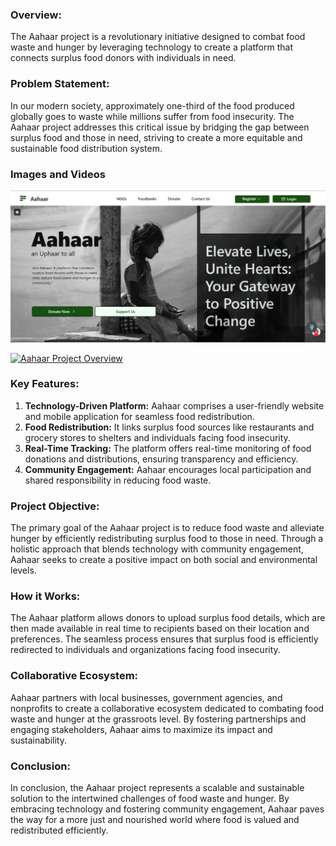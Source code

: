 ### Overview:
The Aahaar project is a revolutionary initiative designed to combat food waste and hunger by leveraging technology to create a platform that connects surplus food donors with individuals in need. 

### Problem Statement:
In our modern society, approximately one-third of the food produced globally goes to waste while millions suffer from food insecurity. The Aahaar project addresses this critical issue by bridging the gap between surplus food and those in need, striving to create a more equitable and sustainable food distribution system.

### Images and Videos
![Image Description](/frontend/public/images/Aahaargitimg1.jpg)

[![Aahaar Project Overview](https://img.youtube.com/vi/VIDEO_ID/0.jpg)](https://youtu.be/ScDRo3eZAmU)

### Key Features:
1. **Technology-Driven Platform:** Aahaar comprises a user-friendly website and mobile application for seamless food redistribution.
2. **Food Redistribution:** It links surplus food sources like restaurants and grocery stores to shelters and individuals facing food insecurity.
3. **Real-Time Tracking:** The platform offers real-time monitoring of food donations and distributions, ensuring transparency and efficiency.
4. **Community Engagement:** Aahaar encourages local participation and shared responsibility in reducing food waste.

### Project Objective:
The primary goal of the Aahaar project is to reduce food waste and alleviate hunger by efficiently redistributing surplus food to those in need. Through a holistic approach that blends technology with community engagement, Aahaar seeks to create a positive impact on both social and environmental levels.

### How it Works:
The Aahaar platform allows donors to upload surplus food details, which are then made available in real time to recipients based on their location and preferences. The seamless process ensures that surplus food is efficiently redirected to individuals and organizations facing food insecurity.

### Collaborative Ecosystem:
Aahaar partners with local businesses, government agencies, and nonprofits to create a collaborative ecosystem dedicated to combating food waste and hunger at the grassroots level. By fostering partnerships and engaging stakeholders, Aahaar aims to maximize its impact and sustainability.

### Conclusion:
In conclusion, the Aahaar project represents a scalable and sustainable solution to the intertwined challenges of food waste and hunger. By embracing technology and fostering community engagement, Aahaar paves the way for a more just and nourished world where food is valued and redistributed efficiently.
